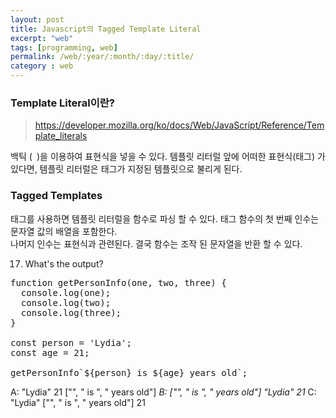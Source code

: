 ```yaml
---
layout: post
title: Javascript의 Tagged Template Literal
excerpt: "web"
tags: [programming, web]
permalink: /web/:year/:month/:day/:title/
category : web
---
```


### Template Literal이란?
> https://developer.mozilla.org/ko/docs/Web/JavaScript/Reference/Template_literals

백틱 (` `)을 이용하여 표현식을 넣을 수 있다. 템플릿 리터럴 앞에 어떠한 표현식(태그) 가 있다면, 템플릿 리터럴은
태그가 지정된 템플릿으로 불리게 된다.  

### Tagged Templates
태그를 사용하면 템플릿 리터럴을 함수로 파싱 할 수 있다. 태그 함수의 첫 번째 인수는 문자열 값의 배열을 포함한다.  
나머지 인수는 표현식과 관련된다. 결국 함수는 조작 된 문자열을 반환 할 수 있다.  

17. What's the output?
<pre class="prettyprint">
function getPersonInfo(one, two, three) {
  console.log(one);
  console.log(two);
  console.log(three);
}

const person = 'Lydia';
const age = 21;

getPersonInfo`${person} is ${age} years old`;
</pre>

A: "Lydia" 21 ["", " is ", " years old"]
*B: ["", " is ", " years old"] "Lydia" 21*
C: "Lydia" ["", " is ", " years old"] 21